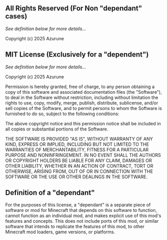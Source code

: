 ## All Rights Reserved (For Non "dependant" cases)
*See definition below for more details...*

Copyright (c) 2025 Azurune



## MIT License (Exclusively for a "dependent")
*See definition below for more details...*

Copyright (c) 2025 Azurune

Permission is hereby granted, free of charge, to any person obtaining a copy
of this software and associated documentation files (the "Software"), to deal
in the Software without restriction, including without limitation the rights
to use, copy, modify, merge, publish, distribute, sublicense, and/or sell
copies of the Software, and to permit persons to whom the Software is
furnished to do so, subject to the following conditions:

The above copyright notice and this permission notice shall be included in all
copies or substantial portions of the Software.

THE SOFTWARE IS PROVIDED "AS IS", WITHOUT WARRANTY OF ANY KIND, EXPRESS OR
IMPLIED, INCLUDING BUT NOT LIMITED TO THE WARRANTIES OF MERCHANTABILITY,
FITNESS FOR A PARTICULAR PURPOSE AND NONINFRINGEMENT. IN NO EVENT SHALL THE
AUTHORS OR COPYRIGHT HOLDERS BE LIABLE FOR ANY CLAIM, DAMAGES OR OTHER
LIABILITY, WHETHER IN AN ACTION OF CONTRACT, TORT OR OTHERWISE, ARISING FROM,
OUT OF OR IN CONNECTION WITH THE SOFTWARE OR THE USE OR OTHER DEALINGS IN THE
SOFTWARE.



## Definition of a "dependant"
For the purposes of this license, a "dependant" is a separate piece of software or mod for Minecraft that depends on this software to function, 
cannot function as an individual mod, and makes explicit use of this mod's features and concepts. 
This does not include ports of this mod, or similar software that intends to replicate the features of this mod, 
to other Minecraft mod loaders, game versions, or platforms.
